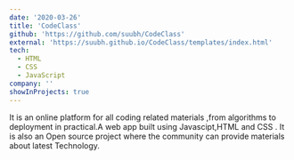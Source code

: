 ```yaml
---
date: '2020-03-26'
title: 'CodeClass'
github: 'https://github.com/suubh/CodeClass'
external: 'https://suubh.github.io/CodeClass/templates/index.html'
tech:
  - HTML
  - CSS
  - JavaScript
company: ''
showInProjects: true
---
```


It is an online platform for all coding related materials ,from algorithms to deployment in practical.A web app built using Javascipt,HTML and CSS . It is also an Open source project where the community can provide materials about latest Technology.

